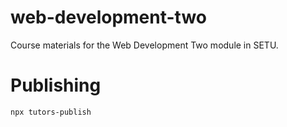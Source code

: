 # web-development-two

Course materials for the Web Development Two module in SETU.

# Publishing

```bash
npx tutors-publish
```